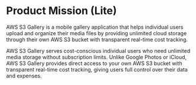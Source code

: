 # Product Mission (Lite)

AWS S3 Gallery is a mobile gallery application that helps individual users upload and organize their media files by providing unlimited cloud storage through their own AWS S3 bucket with transparent real-time cost tracking.

AWS S3 Gallery serves cost-conscious individual users who need unlimited media storage without subscription limits. Unlike Google Photos or iCloud, AWS S3 Gallery provides direct access to your own AWS S3 bucket with transparent real-time cost tracking, giving users full control over their data and expenses.